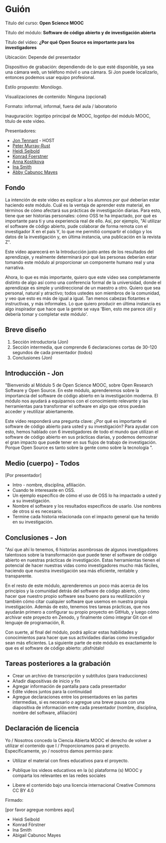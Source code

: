 # Guión

Título del curso: **Open Science MOOC**

Título del módulo: **Software de código abierto y de investigación abierta**

Título del video: **¿Por qué Open Source es importante para los investigadores**

Ubicación: Depende del presentador

Dispositivo de grabación: dependiendo de lo que esté disponible, ya sea una cámara web, un teléfono móvil o una cámara. Si Jon puede localizarlo, entonces podemos usar equipo profesional.

Estilo propuesto: Monólogo.

Visualizaciones de contenido: Ninguna (opcional)

Formato: informal, informal, fuera del aula / laboratorio

Inauguración: logotipo principal de MOOC, logotipo del módulo MOOC, título de este video.

Presentadores:

- [Jon Tennant](https://twitter.com/protohedgehog) - HOST
- [Peter Murray-Rust](https://twitter.com/petermurrayrust)
- [Heidi Seibold](https://twitter.com/HeidiBaya)
- [Konrad Foerstner](https://twitter.com/konradfoerstner)
- [Anna Kostikova](https://twitter.com/oxytheca)
- [Ina Smith](https://twitter.com/ismonet)
- [Abby Cabunoc Mayes](https://twitter.com/abbycabs)

## Fondo

La intención de este video es explicar a los alumnos *por qué* deberían estar haciendo este módulo. Cuál es la ventaja de aprender este material, en términos de cómo afectará sus prácticas de investigación diarias. Para esto, tiene que ser historias personales: cómo OSS te ha impactado, por qué es importante para ti y una experiencia real de ello. Así, por ejemplo, "Al utilizar el software de código abierto, pude colaborar de forma remota con el investigador X en el país Y, lo que me permitió compartir el código y los datos de la investigación y, en última instancia, una publicación en la revista Z".

Este video aparecerá en la Introducción justo antes de los resultados del aprendizaje, y realmente determinará por qué las personas deberían estar tomando este módulo al proporcionar un componente humano real y una narrativa.

Ahora, lo que es más importante, quiero que este video sea completamente distinto de algo así como una conferencia formal de la universidad, donde el aprendizaje es simple y unidireccional de un maestro a otro. Quiero que sea personal, natural y atractivo; todos ustedes son miembros de la comunidad, y veo que esto es más de igual a igual. Tan menos cabezas flotantes e instructivas, y más informales. Lo que quiero producir en última instancia es algo inspirador que hace que la gente se vaya 'Bien, esto me parece útil y debería tomar y completar este módulo'.

## Breve diseño

1. Sección introductoria (Jon)
2. Sección intermedia, que comprende 6 declaraciones cortas de 30-120 segundos de cada presentador (todos)
3. Conclusiones (Jon)

## Introducción - Jon

"Bienvenido al Módulo 5 de Open Science MOOC, sobre Open Research Software y Open Source. En este módulo, aprenderemos sobre la importancia del software de código abierto en la investigación moderna. El módulo nos ayudará a equiparnos con el conocimiento relevante y las herramientas para transformar el software en algo que otros puedan acceder y reutilizar abiertamente.

Este video responderá una pregunta clave: ¿Por qué es importante el software de código abierto para usted y su investigación? Para ayudar con esto, hemos hablado con 6 investigadores de todo el mundo que utilizan el software de código abierto en sus prácticas diarias, y podemos demostrar el gran impacto que puede tener en sus flujos de trabajo de investigación. Porque Open Source es tanto sobre la gente como sobre la tecnología ".

## Medio (cuerpo) - Todos

[Por presentador]

- Intro - nombre, disciplina, afiliación.
- Cuando te interesaste en OSS.
- Un ejemplo específico de cómo el uso de OSS lo ha impactado a usted y a su investigación.
- Nombre el software y los resultados específicos de usarlo. Use nombres de otros si es necesario.
- Termine cada historia relacionada con el impacto general que ha tenido en su investigación.

## Conclusiones - Jon

"Así que ahí lo tenemos, 6 historias asombrosas de algunos investigadores talentosos sobre la transformación que puede tener el software de código abierto en nuestras prácticas de investigación. Estas herramientas tienen el potencial de hacer nuestras vidas como investigadores mucho más fáciles, haciendo que nuestra investigación sea más eficiente, rentable y transparente.

En el resto de este módulo, aprenderemos un poco más acerca de los principios y la comunidad detrás del software de código abierto, cómo hacer que nuestro propio software sea bueno para su reutilización y también cómo citar cualquier software que usemos en nuestra propia investigación. Además de esto, tenemos tres tareas prácticas, que nos ayudarán primero a configurar su propio proyecto en GitHub, y luego cómo archivar este proyecto en Zenodo, y finalmente cómo integrar Git con el lenguaje de programación, R.

Con suerte, al final del módulo, podrá aplicar estas habilidades y conocimientos para hacer que sus actividades diarias como investigador sean más eficientes. La siguiente parte de este módulo es exactamente lo que es el software de código abierto: ¡disfrútalo!

## Tareas posteriores a la grabación

- Crear un archivo de transcripción y subtítulos (para traducciones)
- Añadir diapositivas de inicio y fin
- Agregar información de pantalla para cada presentador
- Edite videos juntos para la continuidad
- Agregue declaraciones entre los presentadores en las partes intermedias, si es necesario *o* agregue una breve pausa con una diapositiva de información entre cada presentador (nombre, disciplina, nombre del software, afiliación)

## Declaración de licencia

Yo / Nosotros concedo la Ciencia Abierta MOOC el derecho de volver a utilizar el contenido que I / Proporcionamos para el proyecto. Específicamente, yo / nosotros damos permiso para:

- Utilizar el material con fines educativos para el proyecto.

- Publique los videos educativos en la (s) plataforma (s) MOOC y comparta los relevantes en las redes sociales

- Libere el contenido bajo una licencia internacional Creative Commons CC BY 4.0 

Firmado:

[por favor agregue nombres aquí]

- Heidi Seibold
- Konrad Förstner
- Ina Smith
- Abigail Cabunoc Mayes
